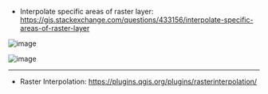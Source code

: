 * Interpolate specific areas of raster layer: https://gis.stackexchange.com/questions/433156/interpolate-specific-areas-of-raster-layer

![image](https://github.com/user-attachments/assets/d31b8a54-6067-4433-a833-7d5806d8f535)

![image](https://github.com/user-attachments/assets/063405c7-025d-4561-a8d4-7aae4f6206cb)

---

* Raster Interpolation: https://plugins.qgis.org/plugins/rasterinterpolation/

